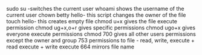 sudo su -switches the current user
whoami shows the username of the current user
chown betty hello- this script changes the owner of the file
touch hello- this creates empty file
chmod u+x gives the file execute permission
chmod ug+x,o+r gives specific permissions
chmod ugo+x gives everyone execute permissions
chmod 700 gives all other users permissions except the owner and group
753 permissions to file - read, write, execute + read execute + write execute
664 mirrors file name
